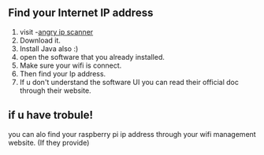Find your Internet IP address
----------------------------
1. visit -[angry ip scanner](https://angryip.org)
2. Download it.
3. Install Java also :)
4. open the software that you already installed.
5. Make sure your wifi is connect.
6. Then find your Ip address.
7. If u don't understand the software UI you can read their official doc through their website.

if u have trobule!
-----------------
you can alo find your raspberry pi ip address through your wifi management website. (If they provide)
